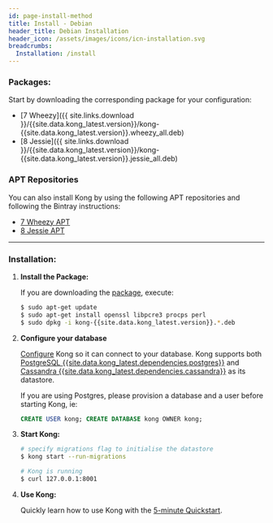 ```yaml
---
id: page-install-method
title: Install - Debian
header_title: Debian Installation
header_icon: /assets/images/icons/icn-installation.svg
breadcrumbs:
  Installation: /install
---
```


### Packages:

Start by downloading the corresponding package for your configuration:

- [7 Wheezy]({{ site.links.download }}/{{site.data.kong_latest.version}}/kong-{{site.data.kong_latest.version}}.wheezy_all.deb)
- [8 Jessie]({{ site.links.download }}/{{site.data.kong_latest.version}}/kong-{{site.data.kong_latest.version}}.jessie_all.deb)

### APT Repositories

You can also install Kong by using the following APT repositories and following the Bintray instructions:

- [7 Wheezy APT](https://bintray.com/mashape/kong-debian-wheezy-{{site.data.kong_latest.release}})
- [8 Jessie APT](https://bintray.com/mashape/kong-debian-jessie-{{site.data.kong_latest.release}})

----

### Installation:

1. **Install the Package:**

    If you are downloading the [package](#packages), execute:

    ```bash
    $ sudo apt-get update
    $ sudo apt-get install openssl libpcre3 procps perl
    $ sudo dpkg -i kong-{{site.data.kong_latest.version}}.*.deb
    ```

2. **Configure your database**

    [Configure][configuration] Kong so it can connect to your database. Kong supports both [PostgreSQL {{site.data.kong_latest.dependencies.postgres}}](http://www.postgresql.org/) and [Cassandra {{site.data.kong_latest.dependencies.cassandra}}](http://cassandra.apache.org/) as its datastore.

    If you are using Postgres, please provision a database and a user before starting Kong, ie:

    ```sql
    CREATE USER kong; CREATE DATABASE kong OWNER kong;
    ```

3. **Start Kong:**

    ```bash
    # specify migrations flag to initialise the datastore
    $ kong start --run-migrations

    # Kong is running
    $ curl 127.0.0.1:8001
    ```

4. **Use Kong:**

    Quickly learn how to use Kong with the [5-minute Quickstart](/docs/latest/getting-started/quickstart).

[configuration]: /docs/{{site.data.kong_latest.release}}/configuration#database
